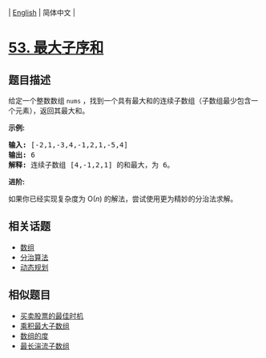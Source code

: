 
| [English](README_EN.md) | 简体中文 |

# [53. 最大子序和](https://leetcode-cn.com/problems/maximum-subarray/)

## 题目描述

<p>给定一个整数数组 <code>nums</code>&nbsp;，找到一个具有最大和的连续子数组（子数组最少包含一个元素），返回其最大和。</p>

<p><strong>示例:</strong></p>

<pre><strong>输入:</strong> [-2,1,-3,4,-1,2,1,-5,4]
<strong>输出:</strong> 6
<strong>解释:</strong>&nbsp;连续子数组&nbsp;[4,-1,2,1] 的和最大，为&nbsp;6。
</pre>

<p><strong>进阶:</strong></p>

<p>如果你已经实现复杂度为 O(<em>n</em>) 的解法，尝试使用更为精妙的分治法求解。</p>


## 相关话题

- [数组](https://leetcode-cn.com/tag/array)
- [分治算法](https://leetcode-cn.com/tag/divide-and-conquer)
- [动态规划](https://leetcode-cn.com/tag/dynamic-programming)

## 相似题目

- [买卖股票的最佳时机](../best-time-to-buy-and-sell-stock/README.md)
- [乘积最大子数组](../maximum-product-subarray/README.md)
- [数组的度](../degree-of-an-array/README.md)
- [最长湍流子数组](../longest-turbulent-subarray/README.md)
